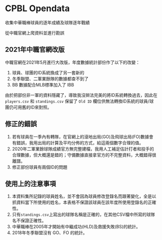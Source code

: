 # CPBL Opendata

收集中華職棒球員的逐年成績及球隊逐年戰績

從中職官網上爬資料並進行勘誤

## 2021年中職官網改版

中職官網在2021年5月進行大改版，年度數據統計部份作了以下的改變：

1. 球員、球團的ID系統換成了另一套新的
1. 冬季聯盟、二軍業餘隊的數據都查不到了
1. BB 數據配合MLB標準加入了 IBB

由於把部份非一軍的資料隱藏了，導致我沒辬法完美的將ID系統轉換過去，因此在 `players.csv` 和 `standings.csv` 保留了 `Old ID` 欄位供無法轉換ID系統的球員/球團仍可用舊的ID來對照。

## 修正的錯誤

1. 若有球員在一季內有轉隊，在官網上的滾地出局(GO)及飛球出局(FO)數據會有錯誤，我用出局的計算及平均分佈的方式，給這兩個數字合理的值。
2. 2020年二軍業餘球隊成績官方無完整建檔，我用人工補足估計打者和投手的合理數據，但大概還是錯的；守備數據直接拿官方的不完整資料，大概錯得很離譜。
3. 修正部份球員有兩個ID的問題

## 使用上的注意事項

1. 本資料集所記錄的球員姓名，並不會因為球員修改登錄名而跟著變化，全是以抓資料當下所使用的姓名，本表格不保證該球員在該年度所使用登錄名的正確性。
2. 只有`standings.csv`上寫出的球隊名稱是正確的，在其他CSV檔中所寫的球隊名不保證正確性。
3. 中華職棒在2005年才開始有中繼成功(HLD)及救援失敗(BS)的統計。
4. 2018年冬季聯盟沒有 GO、FO 的統計。